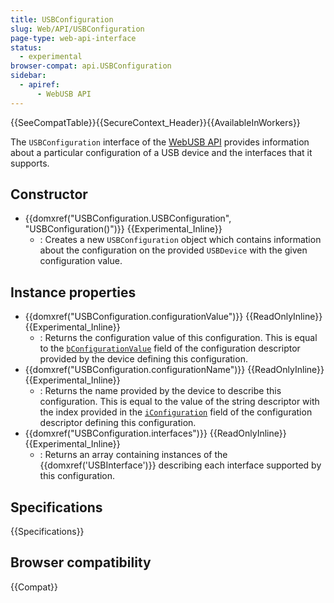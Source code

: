 ```yaml
---
title: USBConfiguration
slug: Web/API/USBConfiguration
page-type: web-api-interface
status:
  - experimental
browser-compat: api.USBConfiguration
sidebar:
  - apiref:
      - WebUSB API
---
```


{{SeeCompatTable}}{{SecureContext_Header}}{{AvailableInWorkers}}

The `USBConfiguration` interface of the [WebUSB API](/en-US/docs/Web/API/WebUSB_API) provides information about a particular configuration of a USB device and the interfaces that it supports.

## Constructor

- {{domxref("USBConfiguration.USBConfiguration", "USBConfiguration()")}} {{Experimental_Inline}}
  - : Creates a new `USBConfiguration` object which contains information about the configuration on the provided `USBDevice` with the given configuration value.

## Instance properties

- {{domxref("USBConfiguration.configurationValue")}} {{ReadOnlyInline}} {{Experimental_Inline}}
  - : Returns the configuration value of this configuration. This is equal to the [`bConfigurationValue`](https://www.beyondlogic.org/usbnutshell/usb5.shtml#ConfigurationDescriptors) field of the configuration descriptor provided by the device defining this configuration.
- {{domxref("USBConfiguration.configurationName")}} {{ReadOnlyInline}} {{Experimental_Inline}}
  - : Returns the name provided by the device to describe this configuration. This is equal to the value of the string descriptor with the index provided in the [`iConfiguration`](https://www.beyondlogic.org/usbnutshell/usb5.shtml#ConfigurationDescriptors) field of the configuration descriptor defining this configuration.
- {{domxref("USBConfiguration.interfaces")}} {{ReadOnlyInline}} {{Experimental_Inline}}
  - : Returns an array containing instances of the {{domxref('USBInterface')}} describing each interface supported by this configuration.

## Specifications

{{Specifications}}

## Browser compatibility

{{Compat}}
